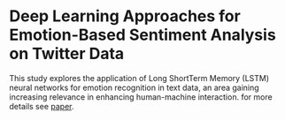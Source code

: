 # Deep Learning Approaches for Emotion-Based Sentiment Analysis on Twitter Data

This study explores the application of Long ShortTerm Memory (LSTM) neural networks for emotion recognition
in text data, an area gaining increasing relevance in enhancing human-machine interaction. for more details see
[paper](https://github.com/ederkaww/EmotionClassification/blob/main/report.pdf).
